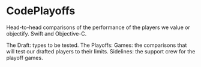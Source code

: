 # CodePlayoffs

Head-to-head comparisons of the performance of the players we value or objectify. Swift and Objective-C.

The Draft: types to be tested.
The Playoffs:
    Games: the comparisons that will test our drafted players to their limits.
    Sidelines: the support crew for the playoff games.
